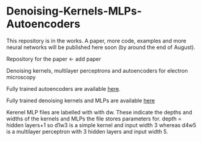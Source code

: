 # Denoising-Kernels-MLPs-Autoencoders

This repository is in the works. A paper, more code, examples and more neural networks will be published here soon (by around the end of August).

Repository for the paper <- add paper

Denoising kernels, multilayer perceptrons and autoencoders for electron microscopy

Fully trained autoencoders are available [here](https://drive.google.com/open?id=13_xQvTOJqYu4WoEUF5lUiM4hAkYX4yM3).

Fully trained denoising kernels and MLPs are available [here](https://drive.google.com/open?id=1sweKWAL9quwAqIclgfM2d0Ia2-rgmu0Y)

Kerenel MLP files are labelled with with d<x>w<y>. These indicate the depths and widths of the kernels and MLPs the file stores parameters for. depth = hidden layers+1 so d1w3 is a simple kernel and input width 3 whereas d4w5 is a multilayer perceptron with 3 hidden layers and input width 5. 

